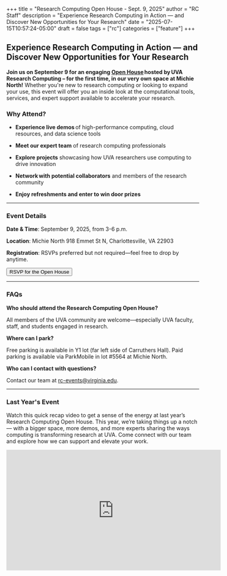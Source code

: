 +++
title = "Research Computing Open House - Sept. 9, 2025"
author = "RC Staff"
description = "Experience Research Computing in Action — and Discover New Opportunities for Your Research"
date = "2025-07-15T10:57:24-05:00"
draft = false
tags = ["rc"]
categories = ["feature"]
+++

## Experience Research Computing in Action — and Discover New Opportunities for Your Research 

**Join us on September 9 for an engaging [Open House](https://in.virginia.edu/rc-open-house-rsvp) hosted by UVA Research Computing – for the first time, in our very own space at Michie North!** Whether you're new to research computing or looking to expand your use, this event will offer you an inside look at the computational tools, services, and expert support available to accelerate your research. 

### Why Attend?

* **Experience live demos** of high-performance computing, cloud resources, and data science tools 

* **Meet our expert team** of research computing professionals 

* **Explore projects** showcasing how UVA researchers use computing to drive innovation 

* **Network with potential collaborators** and members of the research community 

* **Enjoy refreshments and enter to win door prizes**

<hr>

### Event Details

**Date & Time**: September 9, 2025, from 3-6 p.m. 

**Location**: Michie North 
918 Emmet St N, Charlottesville, VA 22903 

**Registration**: RSVPs preferred but not required—feel free to drop by anytime.

<a href=" https://in.virginia.edu/rc-open-house-rsvp"><button class="btn btn-primary">RSVP for the Open House</button></a> 

<hr>

### FAQs

**Who should attend the Research Computing Open House?**

All members of the UVA community are welcome—especially UVA faculty, staff, and students engaged in research. 

**Where can I park?** 

Free parking is available in Y1 lot (far left side of Carruthers Hall). Paid parking is available via ParkMobile in lot #5564 at Michie North. 

**Who can I contact with questions?**

Contact our team at [rc-events@virginia.edu](mailto:rc-events@virginia.edu).

<hr>

### Last Year's Event

Watch this quick recap video to get a sense of the energy at last year’s Research Computing Open House. This year, we’re taking things up a notch — with a bigger space, more demos, and more experts sharing the ways computing is transforming research at UVA. Come connect with our team and explore how we can support and elevate your work. 


<iframe width="560" height="315" src="https://www.youtube.com/embed/DVSRPYjQ69U?si=Q7fHXdxLr1JhTX-N" title="YouTube video player" frameborder="0" allow="accelerometer; autoplay; clipboard-write; encrypted-media; gyroscope; picture-in-picture; web-share" referrerpolicy="strict-origin-when-cross-origin" allowfullscreen></iframe> 
